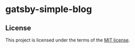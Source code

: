 # gatsby-simple-blog

## License

This project is licensed under the terms of the
[MIT license](/LICENSE).
